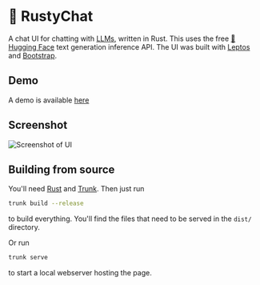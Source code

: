 # 🦀 RustyChat

A chat UI for chatting with [LLMs][1], written in Rust. This uses the free [🤗 Hugging Face][2] text generation inference API. The UI was built with [Leptos][3] and [Bootstrap][4].

## Demo

A demo is available [here][5]

## Screenshot

![Screenshot of UI](docs/screenshot.png)

## Building from source

You'll need [Rust][6] and [Trunk][7]. Then just run

```sh
trunk build --release
```

to build everything. You'll find the files that need to be served in the `dist/` directory.

Or run

```sh
trunk serve
```

to start a local webserver hosting the page.



[1]: https://en.wikipedia.org/wiki/Large_language_model
[2]: https://huggingface.co/
[3]: https://github.com/leptos-rs/leptos
[4]: https://getbootstrap.com/
[5]: https://rustychat.surge.sh/
[6]: https://rustup.rs/
[7]: https://trunkrs.dev/#install
